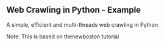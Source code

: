 Web Crawling in Python - Example
---
A simple, efficient and multi-threads web crawling in Python

Note: This is based on thenewboston tutorial
